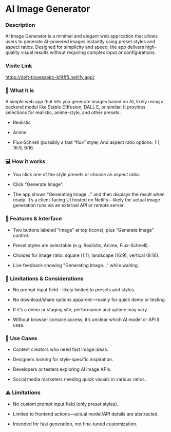 
#  AI Image Generator

### Description

AI Image Generator is a minimal and elegant web application that allows users to generate AI-powered images instantly using preset styles and aspect ratios. Designed for simplicity and speed, the app delivers high-quality visual results without requiring complex input or configurations.

### Visite Link 

https://deft-travesseiro-bf4ff5.netlify.app/



### 🧠 What it is
A simple web app that lets you generate images based on AI, likely using a backend model like Stable Diffusion, DALL·E, or similar. It provides selections for realistic, anime-style, and other presets:

- Realistic

- Anime

- Flux‑Schnell (possibly a fast “flux” style) And aspect ratio options: 1:1, 16:9, 9:16.


###  💻 How it works

- You click one of the style presets or choose an aspect ratio.

- Click "Generate Image".

- The app shows “Generating Image…” and then displays the result when ready.
It’s a client-facing UI hosted on Netlify—likely the actual image generation runs via an external API or remote server.


###  🎯 Features & Interface
- Two buttons labeled “Image” at top (icons), plus “Generate Image” control.

- Preset styles are selectable (e.g. Realistic, Anime, Flux-Schnell).

- Choices for image ratio: square (1:1), landscape (16:9), vertical (9:16).

- Live feedback showing "Generating Image..." while waiting.




### 🧩 Limitations & Considerations

- No prompt input field—likely limited to presets and styles.

- No download/share options apparent—mainly for quick demo or testing.

- If it’s a demo or staging site, performance and uptime may vary.

- Without browser console access, it’s unclear which AI model or API it uses.


### 🚀 Use Cases
- Content creators who need fast image ideas.

- Designers looking for style-specific inspiration.

- Developers or testers exploring AI image APIs.

- Social media marketers needing quick visuals in various ratios.

### ⚠️ Limitations
- No custom prompt input field (only preset styles).

- Limited to frontend actions—actual model/API details are abstracted.

- Intended for fast generation, not fine-tuned customization.

